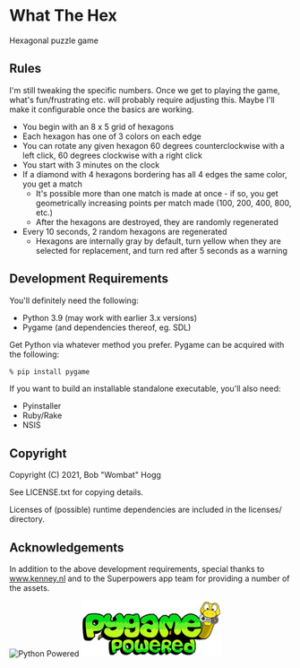 # What The Hex

Hexagonal puzzle game

## Rules

I'm still tweaking the specific numbers. Once we get to playing the game, what's fun/frustrating etc. will probably require adjusting this.
Maybe I'll make it configurable once the basics are working.

* You begin with an 8 x 5 grid of hexagons
* Each hexagon has one of 3 colors on each edge
* You can rotate any given hexagon 60 degrees counterclockwise with a left click, 60 degrees clockwise with a right click
* You start with 3 minutes on the clock
* If a diamond with 4 hexagons bordering has all 4 edges the same color, you get a match
    * It's possible more than one match is made at once - if so, you get geometrically increasing points per match made (100, 200, 400, 800, etc.)
    * After the hexagons are destroyed, they are randomly regenerated
* Every 10 seconds, 2 random hexagons are regenerated
    * Hexagons are internally gray by default, turn yellow when they are selected for replacement, and turn red after 5 seconds as a warning

## Development Requirements

You'll definitely need the following:

* Python 3.9 (may work with earlier 3.x versions)
* Pygame (and dependencies thereof, eg. SDL)

Get Python via whatever method you prefer.
Pygame can be acquired with the following:

```bash
% pip install pygame
```

If you want to build an installable standalone executable, you'll also need:

* Pyinstaller
* Ruby/Rake
* NSIS

## Copyright

Copyright (C) 2021, Bob "Wombat" Hogg

See LICENSE.txt for copying details.

Licenses of (possible) runtime dependencies are included in the licenses/ directory.

## Acknowledgements

In addition to the above development requirements, special thanks to www.kenney.nl and to the Superpowers app team for providing a number of the assets.

![Python Powered](https://www.python.org/static/community_logos/python-powered-w-140x56.png)
![Powered by pygame](pygame_powered.gif)
